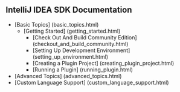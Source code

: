<!-- 
    Similar to GitBook SUMMARY.md - https://github.com/GitbookIO/gitbook#summarymd,
    but list items without links will not be included in the table of contents.
    Also you can use HTML-comments.
-->

## IntelliJ IDEA SDK Documentation
* [Basic Topics] (basic_topics.html)
    * [Getting Started] (getting_started.html)
        * [Check Out And Build Community Edition] (checkout_and_build_community.html)
        * [Setting Up Development Environment] (setting_up_environment.html)
        * [Creating a Plugin Project] (creating_plugin_project.html)
        * [Running a Plugin] (running_plugin.html)
* [Advanced Topics] (advanced_topics.html)
* [Custom Language Support] (custom_language_support.html)


